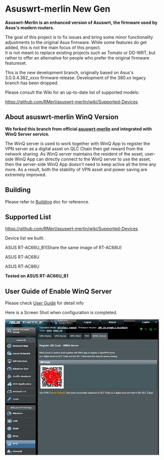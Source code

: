 Asuswrt-merlin New Gen 
==================================================

**Asuswrt-Merlin is an enhanced version of Asuswrt, the firmware used by Asus's modern routers.**

The goal of this project is to fix issues and bring some minor functionality adjustments to the
original Asus firmware.  While some features do get added, this is not the main focus of this project.  
It is not meant to replace existing projects such as Tomato or DD-WRT, but rather to offer an alternative
for people who prefer the original firmware featureset.

This is the new development branch, originally based on Asus's 3.0.0.4.382_xxxx firmware release. Development of the 380.xx legacy branch has been dropped.

Please consult the Wiki for an up-to-date list of supported models:

https://github.com/RMerl/asuswrt-merlin/wiki/Supported-Devices



## About asuswrt-merlin WinQ Version

**We forked this branch from official [asuswrt-merlin](https://github.com/RMerl/asuswrt-merlin.ng) and integrated with WinQ Server service.**

The WinQ server is used to work together with WinQ App to register the VPN server as a digital asset on QLC Chain then get reward from the network sharing. As WinQ server maintains the resident of the asset, user-side WinQ App can directly connect to the WinQ server to use the asset, then the server-side WinQ App doesn't need to keep active all the time any more. As a result, both the stability of VPN asset and power saving are extremely improved.



## Building

Please refer to [Building](./Building.md) doc for reference.



## Supported List

https://github.com/RMerl/asuswrt-merlin/wiki/Supported-Devices

Device list we built:

ASUS RT-AC66U_B1(Share the same image of RT-AC68U)

ASUS RT-AC68U

ASUS RT-AC86U

**Tested on ASUS RT-AC66U_B1**

## User Guide of Enable WinQ Server

Please check [User Guide](./release/src/router/winq_server/files//UserGuide.md) for detail info

Here is a Screen Shot when configuration is completed.

![WinQServer2](./WinQServer2.png)
